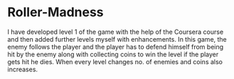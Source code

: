 # Roller-Madness
I have developed level 1 of the game with the help of the Coursera course and then added further levels myself with enhancements. In this game, the enemy follows the player and the player has to defend himself from being hit by the enemy along with collecting coins to win the level if the player gets hit he dies. When every level changes no. of enemies and coins also increases.
